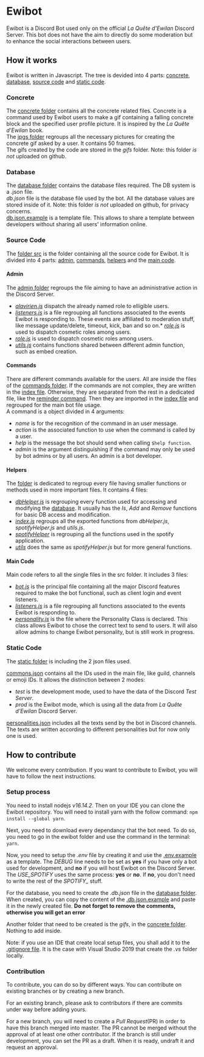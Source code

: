 # Ewibot

Ewibot is a Discord Bot used only on the official *La Quête d'Ewilan* Discord Server.
This bot does not have the aim to directly do some moderation but to enhance the social interactions between users. 

## How it works
Ewibot is written in Javascript. The tree is devided into 4 parts: 
[concrete](https://github.com/Titch88/ewibot/edit/master/readme.md#concrete), 
[database](https://github.com/Titch88/ewibot/edit/master/readme.md#database), 
[source code](https://github.com/Titch88/ewibot/edit/master/readme.md#source-code) 
and [static code](https://github.com/Titch88/ewibot/edit/master/readme.md#static-code).

### Concrete
The [concrete folder](./concrete) contains all the concrete related files. Concrete is a command used by Ewibot users to
make a gif containing a falling concrete block and the specified user profile picture. It is inspired by the 
*La Quête d'Ewilan* book.  
The [jpgs folder](./concrete/jpgs) regroups all the necessary pictures for creating the concrete gif asked by a user. It 
contains 50 frames.  
The gifs created by the code are stored in the *gifs* folder. Note: this folder *is not* uploaded on github.

### Database
The [database folder](./db) contains the database files required. The DB system is a .json file.   
*db.json* file is the database file used by the bot. All the database values are stored inside of it. Note: this folder 
*is not* uploaded on github, for privacy concerns.  
[db.json.example](./db/db.json.example) is a template file. This allows to share a template between developers without 
sharing all users' information online.

### Source Code
The [folder src](./src) is the folder containing all the source code for Ewibot. It is divided into 4 parts: 
[admin](https://github.com/Titch88/ewibot/edit/master/readme.md#admin), 
[commands](https://github.com/Titch88/ewibot/edit/master/readme.md#commands), 
[helpers](https://github.com/Titch88/ewibot/edit/master/readme.md#helpers)
and the [main code](https://github.com/Titch88/ewibot/edit/master/readme.md#main-code).

#### Admin
The [admin folder](./src/admin) regroups the file aiming to have an administrative action in the Discord Server. 
* _[alavirien.js](./src/admin/alavirien.js)_ dispatch the already named role to elligible users.
* _[listeners.js](./src/admin/listeners.js)_ is a file regrouping all functions associated to the events Ewibot is responding
to. These events are affiliated to moderation stuff, like message update/delete, timeout, kick, ban and so on.* _[role.js](./src/admin/role.js)_ is used to dispatch cosmetic roles among users.
* _[role.js](./src/admin/role.js)_ is used to dispatch cosmetic roles among users.
* _[utils.js](./src/admin/utils.js)_ contains functions shared between different admin function, such as embed creation.

#### Commands
There are different commands available for the users. All are inside the files of the [commands folder](./src/commands). 
If the commands are not complex, they are written in the [index file](./src/commands/index.js). Otherwise, they are 
separated from the rest in a dedicated file, like the [reminder command](./src/commands/reminder.js). Then they are 
imported in the [index file](./src/commands/index.js) and regrouped for the main bot file usage.  
A command is a object divided in 4 arguments:
* _name_ is for the recognition of the command in an user message. 
* _action_ is the associated function to use when the command is called by a user. 
* _help_ is the message the bot should send when calling `$help function`. 
* _admin_ is the argument distinguishing if the command may only be used by bot admins or by all users. An admin is a bot 
developer.

#### Helpers
The [folder](./src/helpers) is dedicated to regroup every file having smaller functions or methods used in more important
files. It contains 4 files:  
* _[dbHelper.js](./src/helpers/dbHelper.js)_ is regrouping every function used for accessing and modifying the 
[database](https://github.com/Titch88/ewibot/edit/master/readme.md#database). It usually has the _Is_, _Add_ and _Remove_ 
functions for basic DB access and modification.  
* _[index.js](.src/helpers/index.js)_ regroups all the exported functions from _dbHelper.js_, _spotifyHelper.js_ and 
_utils.js_.  
* _[spotifyHelper](.src/helpers/spotifyHelper.js)_ is regrouping all the functions used in the spotify application.  
* _[utils](.src/helpers/utils.js)_ does the same as _spotifyHelper.js_ but for more general functions.

#### Main Code
Main code refers to all the single files in the src folder. It includes 3 files:
* _[bot.js](./src/bot.js)_ is the principal file containing all the major Discord features required to make the bot 
functional, such as client login and event listeners.
* _[listeners.js](./src/listeners.js)_ is a file regrouping all functions associated to the events Ewibot is responding to.
* _[personality.js](./src/personality.js)_ is the file where the Personality Class is declared. This class allows Ewibot 
to chose the correct text to send to users. It will also allow admins to change Ewibot personality, but is still work in
progress.

### Static Code
The [static folder](./static) is including the 2 json files used.

[commons.json](./src/commons.json) contains all the IDs used in the main file, like guild, channels or emoji IDs. 
It allows the distinction between 2 modes:
* _test_ is the development mode, used to have the data of the Discord *Test Server*.
* _prod_ is the Ewibot mode, which is using all the data from *La Quête d'Ewilan* Discord Server. 

[personalities.json](./src/personalities.json) includes all the texts send by the bot in Discord channels. The texts are
written according to different personalities but for now only one is used.

## How to contribute
We welcome every contribution. If you want to contribute to Ewibot, you will have to follow the next instructions.

### Setup process
You need to install nodejs *v16.14.2*. Then on your IDE you can clone the Ewibot repository. You will need to install yarn 
with the follow command: ```npm install --global yarn```.

Next, you need to download every dependancy that the bot need. To do so, you need to go in the ewibot folder and use the 
command in the terminal: ```yarn```.

Now, you need to setup the *.env* file by creating it and use the [.env.example](.env.example) as a template.  The *DEBUG*
line needs to be set as **yes** if you have only a bot used for development, and **no** if you will host Ewibot on the 
Discord Server.  The *USE_SPOTIFY* uses the same process: **yes** or **no**. If **no**, you don't need to write the rest of
the *SPOTIFY_* stuff.

For the database, you need to create the *.db.json* file in the [database folder](./db). When created, you can copy the 
content of the [.db.json.example](./db/db.json.example) and paste it in the newly created file. **Do not forget to remove
the comments, otherwise you will get an error**

Another folder that need to be created is the *gifs*, in the [concrete folder](./concrete). Nothing to add inside.

Note: if you use an IDE that create local setup files, you shall add it to the [.gitignore file](.gitignore). It is the case 
with Visual Studio 2019 that create the *.vs* folder locally.

### Contribution
To contribute, you can do so by different ways. You can contribute on existing branches or by creating a new branch. 

For an existing branch, please ask to contributors if there are commits under way before adding yours. 

For a new branch, you will need to create a *Pull Request*(PR) in order to have this branch merged into master. The PR 
cannot be merged without the approval of at least one other contributor. If the branch is still under development, you can
set the PR as a draft. When it is ready, undraft it and request an approval.
